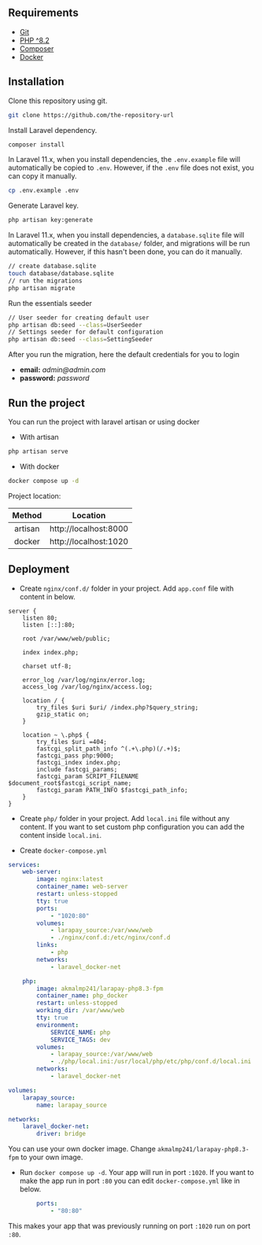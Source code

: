 ## Requirements

- [Git](https://git-scm.com/downloads)
- [PHP ^8.2](https://www.php.net/manual/en/install.php)
- [Composer](https://getcomposer.org/download/)
- [Docker](https://docs.docker.com/desktop/)

## Installation

Clone this repository using git.

```bash
git clone https://github.com/the-repository-url
```

Install Laravel dependency.

```bash
composer install
```

In Laravel 11.x, when you install dependencies, the `.env.example` file will automatically
be copied to `.env`. However, if the `.env` file does not exist, you can copy it manually.

```bash
cp .env.example .env
```

Generate Laravel key.

```bash
php artisan key:generate
```

In Laravel 11.x, when you install dependencies, a `database.sqlite` file will automatically be created in the
`database/`
folder, and migrations will be run automatically. However, if this hasn't been done, you can do it manually.

```bash
// create database.sqlite
touch database/database.sqlite
// run the migrations
php artisan migrate
```

Run the essentials seeder

```bash
// User seeder for creating default user
php artisan db:seed --class=UserSeeder
// Settings seeder for default configuration
php artisan db:seed --class=SettingSeeder
```

After you run the migration, here the default credentials for you to login
- **email:** _admin@admin.com_
- **password:** _password_

## Run the project

You can run the project with laravel artisan or using docker

- With artisan

```bash
php artisan serve
```

- With docker

```bash
docker compose up -d
```

Project location:

| Method  |       Location        |
|:-------:|:---------------------:|
| artisan | http://localhost:8000 |
| docker  | http://localhost:1020 |

## Deployment

- Create `nginx/conf.d/` folder in your project. Add `app.conf` file with content in below.

```nginx configuration
server {
	listen 80;
	listen [::]:80;

	root /var/www/web/public;

	index index.php;

	charset utf-8;

	error_log /var/log/nginx/error.log;
	access_log /var/log/nginx/access.log;
    
    location / {
        try_files $uri $uri/ /index.php?$query_string;
        gzip_static on;
    }

	location ~ \.php$ {
	    try_files $uri =404;
        fastcgi_split_path_info ^(.+\.php)(/.+)$;
        fastcgi_pass php:9000;
        fastcgi_index index.php;
        include fastcgi_params;
        fastcgi_param SCRIPT_FILENAME $document_root$fastcgi_script_name;
        fastcgi_param PATH_INFO $fastcgi_path_info;
	}
}
```

- Create `php/` folder in your project. Add `local.ini` file without any content. If you want to set
  custom php configuration you can add the content inside `local.ini`.


- Create `docker-compose.yml`

```yaml
services:
    web-server:
        image: nginx:latest
        container_name: web-server
        restart: unless-stopped
        tty: true
        ports:
            - "1020:80"
        volumes:
            - larapay_source:/var/www/web
            - ./nginx/conf.d:/etc/nginx/conf.d
        links:
            - php
        networks:
            - laravel_docker-net

    php:
        image: akmalmp241/larapay-php8.3-fpm
        container_name: php_docker
        restart: unless-stopped
        working_dir: /var/www/web
        tty: true
        environment:
            SERVICE_NAME: php
            SERVICE_TAGS: dev
        volumes:
            - larapay_source:/var/www/web
            - ./php/local.ini:/usr/local/php/etc/php/conf.d/local.ini
        networks:
            - laravel_docker-net

volumes:
    larapay_source:
        name: larapay_source

networks:
    laravel_docker-net:
        driver: bridge
```

You can use your own docker image. Change `akmalmp241/larapay-php8.3-fpm` to your own image.

- Run `docker compose up -d`. Your app will run in port `:1020`. If you want to make the app
  run in port `:80` you can edit `docker-compose.yml` like in below.

```yaml
        ports:
            - "80:80"
```

This makes your app that was previously running on port `:1020` run on port `:80`.
